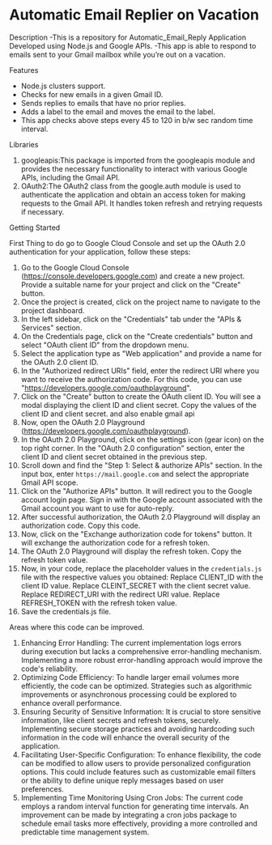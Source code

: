 # Automatic Email Replier on Vacation

Description
-This is a repository for Automatic_Email_Reply Application Developed using Node.js and Google APIs.
-This app is able to respond to emails sent to your Gmail mailbox while you’re out on a vacation.

Features
- Node.js clusters support.
- Checks for new emails in a given Gmail ID.
- Sends replies to emails that have no prior replies.
- Adds a label to the email and moves the email to the label.
- This app checks above steps every 45 to 120 in b/w sec  random time interval. 

Libraries  

1. googleapis:This package is imported from the googleapis module and provides the necessary functionality to interact
   with various Google APIs, including the Gmail API.
2. OAuth2:The OAuth2 class from the google.auth module is used to authenticate the application and obtain an access
   token for making requests to the Gmail API. It handles token refresh and retrying requests if necessary. 

Getting Started

First Thing to do go to Google Cloud Console and set up the OAuth 2.0 authentication for
your application, follow these steps:
1. Go to the Google Cloud Console (https://console.developers.google.com) and create a new project. Provide a
   suitable name for your project and click on the "Create" button.
2. Once the project is created, click on the project name to navigate to the project dashboard.
3. In the left sidebar, click on the "Credentials" tab under the "APIs & Services" section.
4. On the Credentials page, click on the "Create credentials" button and select "OAuth client ID" from the
   dropdown menu.
5. Select the application type as "Web application" and provide a name for the OAuth 2.0 client ID.
6. In the "Authorized redirect URIs" field, enter the redirect URI where you want to receive the authorization
   code. For this code, you can use "https://developers.google.com/oauthplayground".
8. Click on the "Create" button to create the OAuth client ID. You will see a modal displaying the client ID
   and client secret. Copy the values of the client ID and client secret. and also enable gmail api 
9. Now, open the OAuth 2.0 Playground (https://developers.google.com/oauthplayground).
10. In the OAuth 2.0 Playground, click on the settings icon (gear icon) on the top right corner. In the
   "OAuth 2.0 configuration" section, enter the client ID and client secret obtained in the previous step.
11. Scroll down and find the "Step 1: Select & authorize APIs" section. In the input box, enter `https://mail.google.com`
   and select the appropriate Gmail API scope.
12. Click on the "Authorize APIs" button. It will redirect you to the Google account login page. Sign in with the
   Google account associated with the Gmail account you want to use for auto-reply.
13. After successful authorization, the OAuth 2.0 Playground will display an authorization code. Copy this code.
14. Now, click on the "Exchange authorization code for tokens" button. It will exchange the authorization code for
   a refresh token.
15. The OAuth 2.0 Playground will display the refresh token. Copy the refresh token value.
16. Now, in your code, replace the placeholder values in the `credentials.js` file with the respective values
   you obtained:
   Replace CLIENT_ID with the client ID value.
   Replace CLEINT_SECRET with the client secret value.
   Replace REDIRECT_URI with the redirect URI value.
   Replace REFRESH_TOKEN with the refresh token value.
17. Save the credentials.js file.


Areas where this code can be improved.

1. Enhancing Error Handling: The current implementation logs errors during execution but lacks a comprehensive error-handling mechanism. Implementing a more robust error-handling approach would improve the code's reliability.
2. Optimizing Code Efficiency: To handle larger email volumes more efficiently, the code can be optimized. Strategies such as algorithmic improvements or asynchronous processing could be explored to enhance overall performance.
3. Ensuring Security of Sensitive Information: It is crucial to store sensitive information, like client secrets and refresh tokens, securely. Implementing secure storage practices and avoiding hardcoding such information in the code will enhance the overall security of the application.
4. Facilitating User-Specific Configuration: To enhance flexibility, the code can be modified to allow users to provide personalized configuration options. This could include features such as customizable email filters or the ability to define unique reply messages based on user preferences.
5. Implementing Time Monitoring Using Cron Jobs: The current code employs a random interval function for generating time intervals. An improvement can be made by integrating a cron jobs package to schedule email tasks more effectively, providing a more controlled and predictable time management system.

